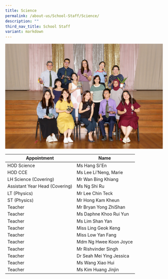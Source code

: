 ```yaml
---
title: Science
permalink: /about-us/School-Staff/Science/
description: ""
third_nav_title: School Staff
variant: markdown
---
```

![](/images/Dept%20Photo/SCIENCE_DEPARTMENT_2802_FORMAL.jpg)


| Appointment | Name | 
| -------- | -------- | 
| HOD Science    | Ms Hang Si'En   |  
| HOD CCE     | Ms Lee Li'Neng, Marie    | 
| LH Science (Covering)    | Mr Wan Bing Khiang    | 
| Assistant Year Head (Covering)     | Ms Ng Shi Ru    |
| LT  (Physics)    | Mr Lee Chin Teck    | 
| ST (Physics)     | Mr Hong Kam Kheun     | 
| Teacher     | Mr Bryan Yong ZhiShan     | 
| Teacher     | Ms Daphne Khoo Rui Yun    | 
| Teacher     | Ms Lim Shan Yan   | 
| Teacher     | Miss Ling Geok Keng    | 
| Teacher     | Miss Low Yan Fang    |
| Teacher     | Mdm Ng Hwee Koon Joyce    |
| Teacher     | Mr Rishvinder Singh    |
| Teacher     | Dr Seah Mei Ying Jessica    |
| Teacher     | Ms Wang Xiao Hui     |
| Teacher     | Ms Kim Huang Jinjin    |